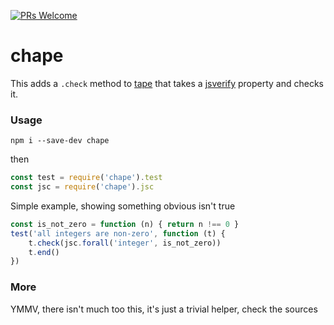 [![PRs
Welcome](https://img.shields.io/badge/PRs-welcome-brightgreen.svg?style=flat-square)](http://makeapullrequest.com)

# chape

This adds a `.check` method to [tape](https://github.com/substack/tape)
that takes a [jsverify](https://github.com/jsverify/jsverify) property
and checks it.

### Usage

	npm i --save-dev chape

then

```js
const test = require('chape').test
const jsc = require('chape').jsc
```

Simple example, showing something obvious isn't true

```js
const is_not_zero = function (n) { return n !== 0 }
test('all integers are non-zero', function (t) {
	t.check(jsc.forall('integer', is_not_zero))
	t.end()
})
```

### More

YMMV, there isn't much too this, it's just a trivial helper, check the sources


